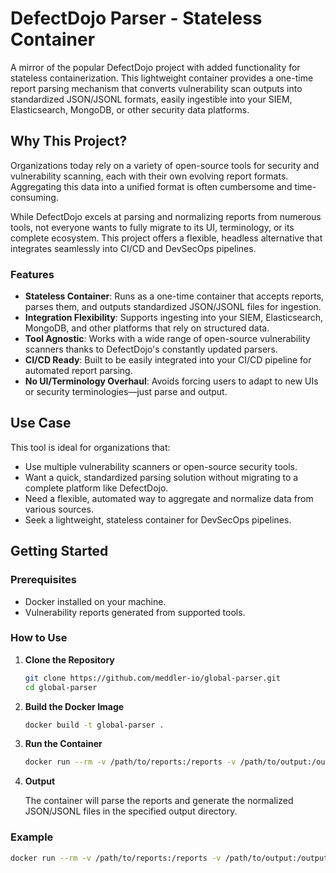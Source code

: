 # **DefectDojo Parser - Stateless Container**

A mirror of the popular DefectDojo project with added functionality for stateless containerization. This lightweight container provides a one-time report parsing mechanism that converts vulnerability scan outputs into standardized JSON/JSONL formats, easily ingestible into your SIEM, Elasticsearch, MongoDB, or other security data platforms.

## **Why This Project?**

Organizations today rely on a variety of open-source tools for security and vulnerability scanning, each with their own evolving report formats. Aggregating this data into a unified format is often cumbersome and time-consuming.

While DefectDojo excels at parsing and normalizing reports from numerous tools, not everyone wants to fully migrate to its UI, terminology, or its complete ecosystem. This project offers a flexible, headless alternative that integrates seamlessly into CI/CD and DevSecOps pipelines.

### **Features**

- **Stateless Container**: Runs as a one-time container that accepts reports, parses them, and outputs standardized JSON/JSONL files for ingestion.
- **Integration Flexibility**: Supports ingesting into your SIEM, Elasticsearch, MongoDB, and other platforms that rely on structured data.
- **Tool Agnostic**: Works with a wide range of open-source vulnerability scanners thanks to DefectDojo's constantly updated parsers.
- **CI/CD Ready**: Built to be easily integrated into your CI/CD pipeline for automated report parsing.
- **No UI/Terminology Overhaul**: Avoids forcing users to adapt to new UIs or security terminologies—just parse and output.

## **Use Case**

This tool is ideal for organizations that:
- Use multiple vulnerability scanners or open-source security tools.
- Want a quick, standardized parsing solution without migrating to a complete platform like DefectDojo.
- Need a flexible, automated way to aggregate and normalize data from various sources.
- Seek a lightweight, stateless container for DevSecOps pipelines.

## **Getting Started**

### **Prerequisites**

- Docker installed on your machine.
- Vulnerability reports generated from supported tools.

### **How to Use**

1. **Clone the Repository**

    ```bash
    git clone https://github.com/meddler-io/global-parser.git
    cd global-parser
    ```

2. **Build the Docker Image**

    ```bash
    docker build -t global-parser .
    ```

3. **Run the Container**

    ```bash
    docker run --rm -v /path/to/reports:/reports -v /path/to/output:/output global-parser --parser_id=='Checkmarx Scan' --report_file='/reports/sample_checkmarx_report.xml' --result_file='/output/formatted.jsonl'
    ```


4. **Output**

    The container will parse the reports and generate the normalized JSON/JSONL files in the specified output directory.

### **Example**

```bash
docker run --rm -v /path/to/reports:/reports -v /path/to/output:/output global-parser --parser_id=='Checkmarx Scan' --report_file='/reports/sample_checkmarx_report.xml' --result_file='/output/formatted.jsonl'
```
